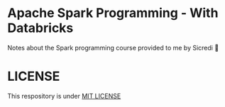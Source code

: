 # Apache Spark Programming - With Databricks

Notes about the Spark programming course provided to me by Sicredi 💚

# LICENSE

This respository is under [MIT LICENSE](LICENSE)
